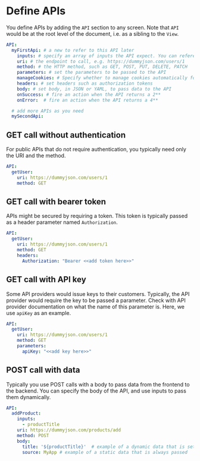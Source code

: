 # Define APIs

You define APIs by adding the `API` section to any screen. Note that `API` would be at the root level of the document, i.e. as a sibling to the `View`.

```yaml
API:
  myFirstApi: # a new to refer to this API later
    inputs: # specify an array of inputs the API expect. You can reference the inputs in the other API properties, such as the body
    uri: # the endpoint to call, e.g. https://dummyjson.com/users/1
    method: # the HTTP method, such as GET, POST, PUT, DELETE, PATCH
    parameters: # set the parameters to be passed to the API
    manageCookies: # Specify whether to manage cookies automatically for the request. This is only valid for native apps and will be ignored for web apps. Default is false.
    headers: # set headers such as authorization tokens
    body: # set body, in JSON or YAML, to pass data to the API
    onSuccess: # fire an action when the API returns a 2**
    onError:  # fire an action when the API returns a 4**

  # add more APIs as you need
  mySecondApi:
```


## GET call without authentication

For public APIs that do not require authentication, you typically need only the URI and the method.

```yaml
API:
  getUser:
    uri: https://dummyjson.com/users/1
    method: GET
```

## GET call with bearer token

APIs might be secured by requiring a token. This token is typically passed as a header parameter named `Authorization`.

```yaml
API:
  getUser:
    uri: https://dummyjson.com/users/1
    method: GET
    headers:
      Authorization: "Bearer <<add token here>>"
```


## GET call with API key

Some API providers would issue keys to their customers. Typically, the API provider would require the key to be passed a parameter. Check with API provider documentation on what the name of this parameter is. Here, we use `apiKey` as an example.

```yaml
API:
  getUser:
    uri: https://dummyjson.com/users/1
    method: GET
    parameters:
      apiKey: "<<add key here>>"
```


## POST call with data

Typically you use POST calls with a body to pass data from the frontend to the backend. You can specify the body of the API, and use inputs to pass them dynamically.

```yaml
API:
  addProduct:
    inputs:
      - productTitle
    uri: https://dummyjson.com/products/add
    method: POST
    body: 
      title: '${productTitle}'  # example of a dynamic data that is set based on the inputs
      source: MyApp # example of a static data that is always passed
```